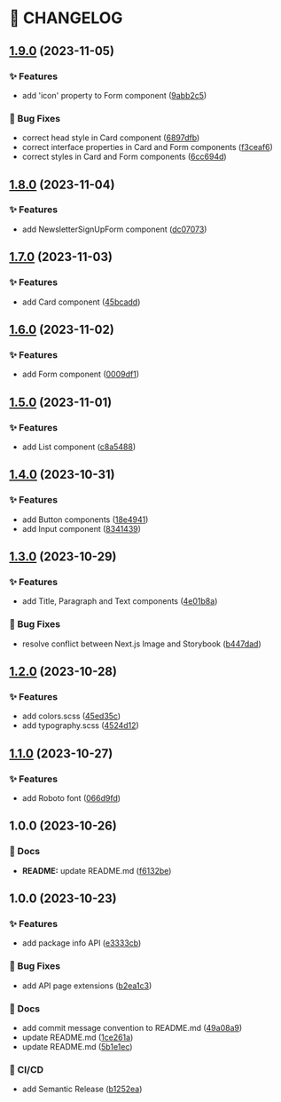 # 🚦 CHANGELOG

## [1.9.0](https://github.com/HanSeongLee/newsletter-sign-up-form-with-success-message/compare/v1.8.0...v1.9.0) (2023-11-05)


### ✨ Features

* add 'icon' property to Form component ([9abb2c5](https://github.com/HanSeongLee/newsletter-sign-up-form-with-success-message/commit/9abb2c58898c757435dadd51b6c22221ae3db2e9))


### 🐛 Bug Fixes

* correct head style in Card component ([6897dfb](https://github.com/HanSeongLee/newsletter-sign-up-form-with-success-message/commit/6897dfb13feb319de1a295c7162f079d5d1a2717))
* correct interface properties in Card and Form components ([f3ceaf6](https://github.com/HanSeongLee/newsletter-sign-up-form-with-success-message/commit/f3ceaf66a0477f562b3a57200c05e49e0b36bc27))
* correct styles in Card and Form components ([6cc694d](https://github.com/HanSeongLee/newsletter-sign-up-form-with-success-message/commit/6cc694d757f3d4ff09ab09e5aab4cb1a077bc78a))

## [1.8.0](https://github.com/HanSeongLee/newsletter-sign-up-form-with-success-message/compare/v1.7.0...v1.8.0) (2023-11-04)


### ✨ Features

* add NewsletterSignUpForm component ([dc07073](https://github.com/HanSeongLee/newsletter-sign-up-form-with-success-message/commit/dc070732cb1b4ad85b72d94c59eb152a0e09ec45))

## [1.7.0](https://github.com/HanSeongLee/newsletter-sign-up-form-with-success-message/compare/v1.6.0...v1.7.0) (2023-11-03)


### ✨ Features

* add Card component ([45bcadd](https://github.com/HanSeongLee/newsletter-sign-up-form-with-success-message/commit/45bcadd7ac7215a38b9c82bca24ed6fef88000b8))

## [1.6.0](https://github.com/HanSeongLee/newsletter-sign-up-form-with-success-message/compare/v1.5.0...v1.6.0) (2023-11-02)


### ✨ Features

* add Form component ([0009df1](https://github.com/HanSeongLee/newsletter-sign-up-form-with-success-message/commit/0009df18d5f98bcdd54369f6b5289277066c67eb))

## [1.5.0](https://github.com/HanSeongLee/newsletter-sign-up-form-with-success-message/compare/v1.4.0...v1.5.0) (2023-11-01)


### ✨ Features

* add List component ([c8a5488](https://github.com/HanSeongLee/newsletter-sign-up-form-with-success-message/commit/c8a5488f6aacdb2f66c9b89ef7736cdc03fa6a0a))

## [1.4.0](https://github.com/HanSeongLee/newsletter-sign-up-form-with-success-message/compare/v1.3.0...v1.4.0) (2023-10-31)


### ✨ Features

* add Button components ([18e4941](https://github.com/HanSeongLee/newsletter-sign-up-form-with-success-message/commit/18e4941664718704e2752f2f4059d23844fd3343))
* add Input component ([8341439](https://github.com/HanSeongLee/newsletter-sign-up-form-with-success-message/commit/83414399814abe305ff429a776e67c8492c61421))

## [1.3.0](https://github.com/HanSeongLee/newsletter-sign-up-form-with-success-message/compare/v1.2.0...v1.3.0) (2023-10-29)


### ✨ Features

* add Title, Paragraph and Text components ([4e01b8a](https://github.com/HanSeongLee/newsletter-sign-up-form-with-success-message/commit/4e01b8a273a7f2a4f740c195e6a5d548a72ded20))


### 🐛 Bug Fixes

* resolve conflict between Next.js Image and Storybook ([b447dad](https://github.com/HanSeongLee/newsletter-sign-up-form-with-success-message/commit/b447daddc4c77884056d01f444705ad581bca645))

## [1.2.0](https://github.com/HanSeongLee/newsletter-sign-up-form-with-success-message/compare/v1.1.0...v1.2.0) (2023-10-28)


### ✨ Features

* add colors.scss ([45ed35c](https://github.com/HanSeongLee/newsletter-sign-up-form-with-success-message/commit/45ed35c72bb9b9b58fbcf55b4646d78d9f550001))
* add typography.scss ([4524d12](https://github.com/HanSeongLee/newsletter-sign-up-form-with-success-message/commit/4524d12fa9ae898100a8f9d912b917a25445df4e))

## [1.1.0](https://github.com/HanSeongLee/newsletter-sign-up-form-with-success-message/compare/v1.0.0...v1.1.0) (2023-10-27)


### ✨ Features

* add Roboto font ([066d9fd](https://github.com/HanSeongLee/newsletter-sign-up-form-with-success-message/commit/066d9fda67db22cd41c2e0631359cd55b272b37e))

## 1.0.0 (2023-10-26)


### 📝 Docs

* **README:** update README.md ([f6132be](https://github.com/HanSeongLee/newsletter-sign-up-form-with-success-message/commit/f6132bea3d1e81f942534153d32c63c2b98a751d))

## 1.0.0 (2023-10-23)


### ✨ Features

* add package info API ([e3333cb](https://github.com/HanSeongLee/frontend-mentor-nextjs-ts-template/commit/e3333cb09e78062105cc1c0a78be551aef3c5cc9))


### 🐛 Bug Fixes

* add API page extensions ([b2ea1c3](https://github.com/HanSeongLee/frontend-mentor-nextjs-ts-template/commit/b2ea1c30324ed831a5bf0255de753734a2385e50))


### 📝 Docs

* add commit message convention to README.md ([49a08a9](https://github.com/HanSeongLee/frontend-mentor-nextjs-ts-template/commit/49a08a98e994284d870e1ab0dcd489ba8344e13f))
* update README.md ([1ce261a](https://github.com/HanSeongLee/frontend-mentor-nextjs-ts-template/commit/1ce261a83960f133c42c11d021f317c05811be66))
* update README.md ([5b1e1ec](https://github.com/HanSeongLee/frontend-mentor-nextjs-ts-template/commit/5b1e1ecce38b65cba53eca60776c7a4495fd3988))


### 💫 CI/CD

* add Semantic Release ([b1252ea](https://github.com/HanSeongLee/frontend-mentor-nextjs-ts-template/commit/b1252eab37034594d9d94a4a4953d89d70244f4e))

